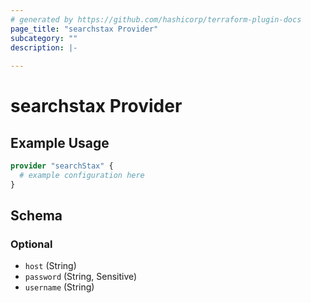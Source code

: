 ```yaml
---
# generated by https://github.com/hashicorp/terraform-plugin-docs
page_title: "searchstax Provider"
subcategory: ""
description: |-
  
---
```


# searchstax Provider



## Example Usage

```terraform
provider "searchStax" {
  # example configuration here
}
```

<!-- schema generated by tfplugindocs -->
## Schema

### Optional

- `host` (String)
- `password` (String, Sensitive)
- `username` (String)
